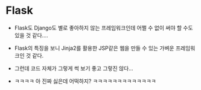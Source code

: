 # Flask

- Flask도 Django도 별로 좋아하지 않는 프레임워크인데 어쩔 수 없이 써야 할 수도 있을 것 같다....

- Flask의 특징을 보니 Jinja2를 활용한 JSP같은 웹을 만들 수 있는 가벼운 프레임워크인 것 같다.

- 그런데 코드 자체가 그렇게 썩 보기 좋고 그렇진 않다...

- ㅋㅋㅋㅋ 아 진짜 싫은데 어떡하지? ㅋㅋㅋㅋㅋㅋㅋㅋㅋㅋㅋㅋㅋ